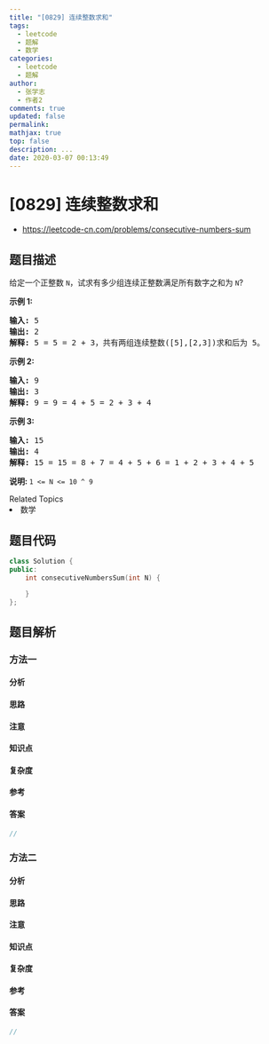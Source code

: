 ```yaml
---
title: "[0829] 连续整数求和"
tags:
  - leetcode
  - 题解
  - 数学
categories:
  - leetcode
  - 题解
author:
  - 张学志
  - 作者2
comments: true
updated: false
permalink:
mathjax: true
top: false
description: ...
date: 2020-03-07 00:13:49
---
```



# [0829] 连续整数求和
* https://leetcode-cn.com/problems/consecutive-numbers-sum


## 题目描述

<p>给定一个正整数 <code>N</code>，试求有多少组连续正整数满足所有数字之和为 <code>N</code>?</p>

<p><strong>示</strong><strong>例 1:</strong></p>

<pre>
<strong>输入: </strong>5
<strong>输出: </strong>2
<strong>解释: </strong>5 = 5 = 2 + 3，共有两组连续整数([5],[2,3])求和后为 5。</pre>

<p><strong>示例 2:</strong></p>

<pre>
<strong>输入: </strong>9
<strong>输出: </strong>3
<strong>解释: </strong>9 = 9 = 4 + 5 = 2 + 3 + 4</pre>

<p><strong>示例 3:</strong></p>

<pre>
<strong>输入: </strong>15
<strong>输出: </strong>4
<strong>解释: </strong>15 = 15 = 8 + 7 = 4 + 5 + 6 = 1 + 2 + 3 + 4 + 5</pre>

<p><strong>说明:&nbsp;</strong><code>1 &lt;= N &lt;= 10 ^ 9</code></p>
<div><div>Related Topics</div><div><li>数学</li></div></div>


## 题目代码

```cpp
class Solution {
public:
    int consecutiveNumbersSum(int N) {

    }
};
```


## 题目解析


### 方法一

#### 分析

#### 思路

#### 注意

#### 知识点

#### 复杂度

#### 参考

#### 答案

```cpp
//
```


### 方法二

#### 分析

#### 思路

#### 注意

#### 知识点

#### 复杂度

#### 参考

#### 答案

```cpp
//
```



